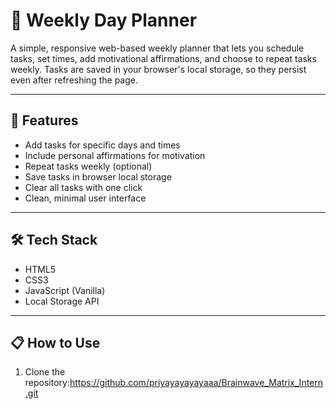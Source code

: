 # 📅 Weekly Day Planner

A simple, responsive web-based weekly planner that lets you schedule tasks, set times, add motivational affirmations, and choose to repeat tasks weekly. Tasks are saved in your browser's local storage, so they persist even after refreshing the page.

---

## 🚀 Features

- Add tasks for specific days and times
- Include personal affirmations for motivation
- Repeat tasks weekly (optional)
- Save tasks in browser local storage
- Clear all tasks with one click
- Clean, minimal user interface

---



## 🛠️ Tech Stack

- HTML5
- CSS3
- JavaScript (Vanilla)
- Local Storage API

---

## 📋 How to Use

1. Clone the repository:https://github.com/priyayayayayaaa/Brainwave_Matrix_Intern.git

   ```bash
 
